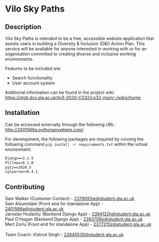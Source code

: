 # Vilo Sky Paths

## Description

Vilo Sky Paths is intended to be a free, accessible website application that assists users in building a Diversity & Inclusion (D&I) Action Plan. This service will be available for anyone interested in working with or for an organisation committed to creating diverse and inclusive working environments.

Features to be included are:
* Search functionality
* User account system

Additional information can be found in the project wiki: https://stgit.dcs.gla.ac.uk/tp3-2020-CS32/cs32-main/-/wikis/home

## Installation

Can be accessed externally through the following URL: http://2401566a.pythonanywhere.com/

For development, the following packages are required by running the following command `pip install -r requirements.txt` within the virtual environment:
```asgiref==3.3.1
Django==3.1.5
Pillow==8.1.0
pytz==2020.5
sqlparse==0.4.1
```

## Contributing

Sam Walker (Customer Contact) - 2379093w@student.gla.ac.uk <br />
Sam Alsumidaie (Front end for standalone App) - 2401566a@student.gla.ac.uk <br />
Jaroslav Hudacky (Backend Django App) - 2394122h@student.gla.ac.uk <br />
Paul O'Hagan (Backend Django App) - 2393709o@student.gla.ac.uk <br />
Mert Zorlu (Front end for standalone App) - 2377215z@student.gla.ac.uk <br />
<br />
Team Coach: Vishrut Singh - 2284553S@student.gla.ac.uk <br />
